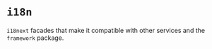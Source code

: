 # `i18n`

`i18next` facades that make it compatible with other services and the
`framework` package.
